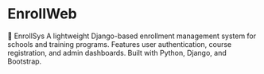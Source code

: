 # EnrollWeb
📂 EnrollSys A lightweight Django-based enrollment management system for schools and training programs. Features user authentication, course registration, and admin dashboards. Built with Python, Django, and Bootstrap.
